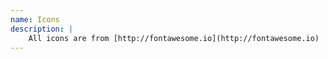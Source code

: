 ```yaml
---
name: Icons
description: |
    All icons are from [http://fontawesome.io](http://fontawesome.io)
---
```

<em class="fa fa-facebook"></em>

<em class="fa fa-twitter"></em>

<em class="fa fa-google-plus"></em>